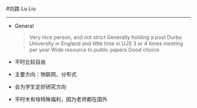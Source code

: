 #刘路 Lu Liu

------

- General 

  >  Very nice person, and not strict 
  >  Generally holding a post Durby University in England and little time in UJS
  >  3 or 4 times meeting per year
  >  Wide resource to public papers 
  >  Good choice

- 平时比较自由
- 主要方向：物联网，分布式
- 会为学生定好研究方向
- 平时木有啥特殊福利，因为老师都在国外
